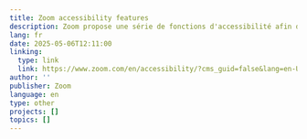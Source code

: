 ```yaml
---
title: Zoom accessibility features
description: Zoom propose une série de fonctions d'accessibilité afin de garantir une expérience inclusive pour tous les utilisateurs. Les principales caractéristiques sont le sous-titrage et la transcription en direct (automatique ou manuelle), la prise en charge des lecteurs d'écran (compatibles avec NVDA, JAWS, VoiceOver et TalkBack) et la navigation complète au clavier avec des raccourcis personnalisables. Les utilisateurs peuvent également ajuster les options d'affichage vidéo pour mettre en évidence les interprètes ou les intervenants clés, et définir des préférences linguistiques pour améliorer la précision des sous-titres.
lang: fr
date: 2025-05-06T12:11:00
linking:
  type: link
  link: https://www.zoom.com/en/accessibility/?cms_guid=false&lang=en-US
author: ''
publisher: Zoom
language: en
type: other
projects: []
topics: []
---
```


